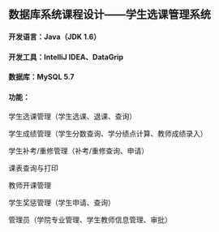 ##  数据库系统课程设计——学生选课管理系统

#### 开发语言：Java（JDK 1.6）

#### 开发工具：IntelliJ IDEA、DataGrip

#### 数据库：MySQL 5.7

#### 功能：

学生选课管理（学生选课、退课、查询）

学生成绩管理（学生分数查询、学分绩点计算、教师成绩录入）

学生补考/重修管理（补考/重修查询、申请）

课表查询与打印

教师开课管理

学生奖惩管理（学生申请、查询）

管理员（学院专业管理、学生教师信息管理、审批）